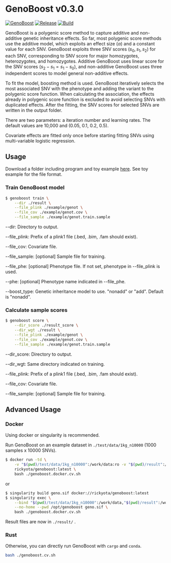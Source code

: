 # GenoBoost v0.3.0

[![GenoBoost](https://github.com/rickyota/genoboost/actions/workflows/genoboost.yml/badge.svg)](https://github.com/rickyota/genoboost/actions/workflows/genoboost.yml)
[![Release](https://github.com/rickyota/genoboost/actions/workflows/publish.yml/badge.svg)](https://github.com/rickyota/genoboost/actions/workflows/publish.yml)
[![Build](https://github.com/rickyota/genoboost/actions/workflows/build.yml/badge.svg)](https://github.com/rickyota/genoboost/actions/workflows/build.yml)

GenoBoost is a polygenic score method to capture additive and non-additive genetic inheritance effects.
So far, most polygenic score methods use the additive model, which exploits an effect size ($\alpha$) and a constant value for each SNV.
GenoBoost exploits three SNV scores ($s_0, s_1, s_2$) for each SNV, corresponding to SNV score for major homozygotes, heterozygotes, and homozygotes. Additive GenoBoost uses linear score for the SNV scores ($s_2-s_1=s_1-s_0$), and non-additive GenoBoost uses three independent scores to model general non-additive effects.

To fit the model, boosting method is used. GenoBoost iteratively selects the most associated SNV with the phenotype and adding the variant to the polygenic score function. When calculating the association, the effects already in polygenic score function is excluded to avoid selecting SNVs with duplicated effects.
After the fitting, the SNV scores for selected SNVs are written in the output folder.

There are two parameters: a iteration number and learning rates. The default values are 10,000 and (0.05, 0.1, 0.2, 0.5).

Covariate effects are fitted only once before starting fitting SNVs using multi-variable logistic regression.


## Usage

Download a folder including program and toy example [here](https://github.com/rickyota/genoboost/releases).
See toy example for the file format.

### Train GenoBoost model

```bash
$ genoboost train \
    --dir ./result \
    --file_plink ./example/genot \
    --file_cov ./example/genot.cov \
    --file_sample ./example/genot.train.sample
```

--dir: Directory to output.

--file_plink: Prefix of a plink1 file (.bed, .bim, .fam should exist).

--file_cov: Covariate file.

--file_sample: [optional] Sample file for training.

--file_phe: [optional] Phenotype file. If not set, phenotype in --file_plink is used.

--phe: [optional] Phenotype name indicated in --file_phe.

--boost_type: Genetic inheritance model to use. "nonadd" or "add". Default is "nonadd".


### Calculate sample scores

```bash
$ genoboost score \
    --dir_score ./result_score \
    --dir_wgt ./result \
    --file_plink ./example/genot \
    --file_cov ./example/genot.cov \
    --file_sample ./example/genot.train.sample
```

--dir_score: Directory to output.

--dir_wgt: Same directory indicated on training. 

--file_plink: Prefix of a plink1 file (.bed, .bim, .fam should exist).

--file_cov: Covariate file.

--file_sample: [optional] Sample file for training.



## Advanced Usage

### Docker

Using docker or singularity is recommended.

Run GenoBoost on an example dataset in `./test/data/1kg_n10000` (1000 samples x 10000 SNVs).

```bash
$ docker run -td \
    -v "$(pwd)/test/data/1kg_n10000":/work/data:ro -v "$(pwd)/result":/work/result \
    rickyota/genoboost:latest \
    bash ./genoboost.docker.cv.sh
```

or

```bash
$ singularity build geno.sif docker://rickyota/genoboost:latest
$ singularity exec \
    --bind "$(pwd)/test/data/1kg_n10000":/work/data,"$(pwd)/result":/work/result \
    --no-home --pwd /opt/genoboost geno.sif \
    bash ./genoboost.docker.cv.sh
```

Result files are now in `./result/` .

### Rust

Otherwise, you can directly run GenoBoost with `cargo` and `conda`.

```bash
bash ./genoboost.cv.sh
```
